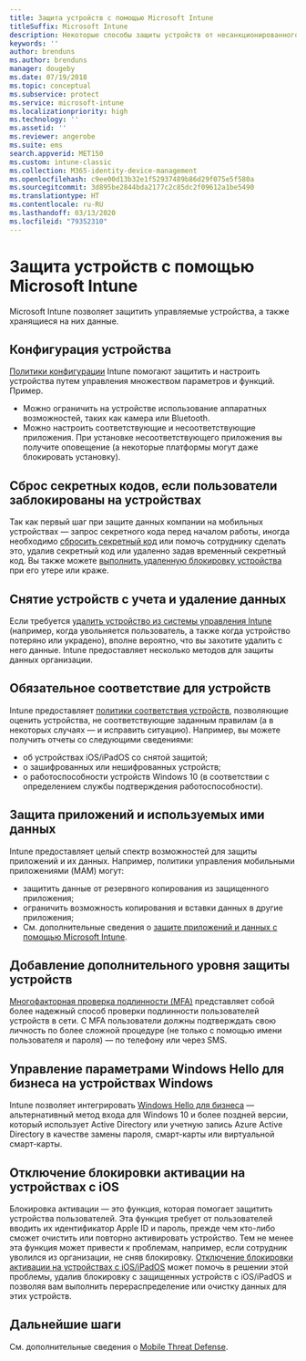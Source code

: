 ```yaml
---
title: Защита устройств с помощью Microsoft Intune
titleSuffix: Microsoft Intune
description: Некоторые способы защиты устройств от несанкционированного доступа и других угроз с помощью Intune.
keywords: ''
author: brenduns
ms.author: brenduns
manager: dougeby
ms.date: 07/19/2018
ms.topic: conceptual
ms.subservice: protect
ms.service: microsoft-intune
ms.localizationpriority: high
ms.technology: ''
ms.assetid: ''
ms.reviewer: angerobe
ms.suite: ems
search.appverid: MET150
ms.custom: intune-classic
ms.collection: M365-identity-device-management
ms.openlocfilehash: c9ee00d13b32e1f52937489b86d29f075e5f580a
ms.sourcegitcommit: 3d895be2844bda2177c2c85dc2f09612a1be5490
ms.translationtype: HT
ms.contentlocale: ru-RU
ms.lasthandoff: 03/13/2020
ms.locfileid: "79352310"
---
```

# <a name="protect-devices-with-microsoft-intune"></a>Защита устройств с помощью Microsoft Intune

Microsoft Intune позволяет защитить управляемые устройства, а также хранящиеся на них данные.

## <a name="device-configuration"></a>Конфигурация устройства
[Политики конфигурации](../configuration/device-profiles.md) Intune помогают защитить и настроить устройства путем управления множеством параметров и функций. Пример.

- Можно ограничить на устройстве использование аппаратных возможностей, таких как камера или Bluetooth.
- Можно настроить соответствующие и несоответствующие приложения. При установке несоответствующего приложения вы получите оповещение (а некоторые платформы могут даже блокировать установку).

## <a name="reset-passcodes-when-users-are-locked-out-of-their-devices"></a>Сброс секретных кодов, если пользователи заблокированы на устройствах
Так как первый шаг при защите данных компании на мобильных устройствах — запрос секретного кода перед началом работы, иногда необходимо [сбросить секретный код](../remote-actions/device-passcode-reset.md) или помочь сотруднику сделать это, удалив секретный код или удаленно задав временный секретный код. Вы также можете [выполнить удаленную блокировку устройства](../remote-actions/device-remote-lock.md) при его утере или краже.

## <a name="retire-devices-and-remove-data"></a>Снятие устройств с учета и удаление данных
Если требуется [удалить устройство из системы управления Intune](../remote-actions/devices-wipe.md) (например, когда увольняется пользователь, а также когда устройство потеряно или украдено), вполне вероятно, что вы захотите удалить с него данные. Intune предоставляет несколько методов для защиты данных организации.

## <a name="require-devices-to-be-compliant"></a>Обязательное соответствие для устройств
Intune предоставляет [политики соответствия устройств](device-compliance-get-started.md), позволяющие оценить устройства, не соответствующие заданным правилам (а в некоторых случаях — и исправить ситуацию). Например, вы можете получить отчеты со следующими сведениями:
- об устройствах iOS/iPadOS со снятой защитой;
- о зашифрованных или нешифрованных устройств;
- о работоспособности устройств Windows 10 (в соответствии с определением службы подтверждения работоспособности).

## <a name="protect-apps-and-the-data-they-use"></a>Защита приложений и используемых ими данных
Intune предоставляет целый спектр возможностей для защиты приложений и их данных. Например, политики управления мобильными приложениями (MAM) могут:
- защитить данные от резервного копирования из защищенного приложения;
- ограничить возможность копирования и вставки данных в другие приложения;
- См. дополнительные сведения о [защите приложений и данных с помощью Microsoft Intune](../apps/app-protection-policy.md).

## <a name="add-an-additional-layer-of-protection-to-devices"></a>Добавление дополнительного уровня защиты устройств
[Многофакторная проверка подлинности (MFA)](../enrollment/multi-factor-authentication.md) представляет собой более надежный способ проверки подлинности пользователей устройств в сети.  С MFA пользователи должны подтверждать свою личность по более сложной процедуре (не только с помощью имени пользователя и пароля) — по телефону или через SMS.

## <a name="control-windows-hello-for-business-settings-on-windows-devices"></a>Управление параметрами Windows Hello для бизнеса на устройствах Windows
Intune позволяет интегрировать [Windows Hello для бизнеса](windows-hello.md) — альтернативный метод входа для Windows 10 и более поздней версии, который использует Active Directory или учетную запись Azure Active Directory в качестве замены пароля, смарт-карты или виртуальной смарт-карты.

## <a name="disable-activation-lock-on-ios-devices"></a>Отключение блокировки активации на устройствах с iOS
Блокировка активации — это функция, которая помогает защитить устройства пользователей. Эта функция требует от пользователей вводить их идентификатор Apple ID и пароль, прежде чем кто-либо сможет очистить или повторно активировать устройство. Тем не менее эта функция может привести к проблемам, например, если сотрудник уволился из организации, не сняв блокировку. [Отключение блокировки активации на устройствах с iOS/iPadOS](../remote-actions/device-activation-lock-disable.md) может помочь в решении этой проблемы, удалив блокировку с защищенных устройств с iOS/iPadOS и позволяя вам выполнить перераспределение или очистку данных для этих устройств.

## <a name="next-steps"></a>Дальнейшие шаги

См. дополнительные сведения о [Mobile Threat Defense](mobile-threat-defense.md).
